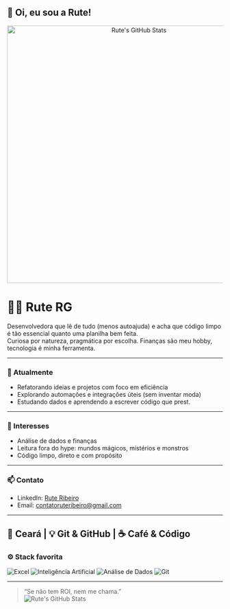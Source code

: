 ## 👋 Oi, eu sou a Rute!
<div align="center">
  <img src="https://i.pinimg.com/1200x/c3/d1/f3/c3d1f31c22adfe334762bf70a070d04d.jpg" alt="Rute's GitHub Stats" width="600"/>
</div>

# 👩‍💻 Rute RG

Desenvolvedora que lê de tudo (menos autoajuda) e acha que código limpo é tão essencial quanto uma planilha bem feita.  
Curiosa por natureza, pragmática por escolha. Finanças são meu hobby, tecnologia é minha ferramenta.

---

### 💼 Atualmente
- Refatorando ideias e projetos com foco em eficiência
- Explorando automações e integrações úteis (sem inventar moda)
- Estudando dados e aprendendo a escrever código que prest.

---

### 🧠 Interesses
- Análise de dados e finanças
- Leitura fora do hype: mundos mágicos, mistérios e monstros
- Código limpo, direto e com propósito

---

### 📫 Contato
- LinkedIn: [Rute Ribeiro](https://www.linkedin.com/in/rute-ribeiro) 
- Email: contatoruteribeiro@gmail.com

---
📍 Ceará | 💡 Git & GitHub | ☕ Café & Código
---

### ⚙️ Stack favorita
![Excel](https://img.shields.io/badge/Excel-217346?style=for-the-badge&logo=microsoft-excel&logoColor=white)
![Inteligência Artificial](https://img.shields.io/badge/IA-000000?style=for-the-badge&logo=openai&logoColor=white)
![Análise de Dados](https://img.shields.io/badge/An%C3%A1lise%20de%20Dados-4285F4?style=for-the-badge&logo=google-analytics&logoColor=white)
![Git](https://img.shields.io/badge/Git-F05032?style=for-the-badge&logo=git&logoColor=white)

---

> “Se não tem ROI, nem me chama.”  
![Rute's GitHub Stats](https://github-readme-stats.vercel.app/api?username=rute-dev&show_icons=true&theme=radical)
